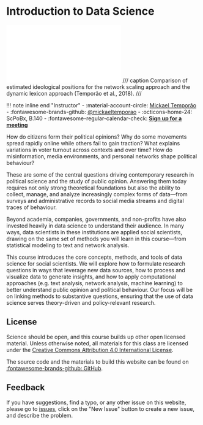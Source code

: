 # Introduction to Data Science

![Image title](images/pa_dla_fig_1.pdf)
/// caption
Comparison of estimated ideological positions for the network scaling approach and the dynamic lexicon approach (Temporão et al., 2018). 
///

!!! note inline end "Instructor"
     - :material-account-circle: [Mickael Temporão](https://ent.sciencespobordeaux.fr/fr/annuaire/t/e/m/uduser-temporao-mickael-fr.html)
         - :fontawesome-brands-github: [@mickaeltemporao](https://github.com/mickaeltemporao)
     - :octicons-home-24: ScPoBx, B.140
     - :fontawesome-regular-calendar-check: [**Sign up for a meeting**](https://calendar.app.google/gC9dJNLrdZY7pWax6)

How do citizens form their political opinions? Why do some movements spread rapidly online while others fail to gain traction? What explains variations in voter turnout across contexts and over time? How do misinformation, media environments, and personal networks shape political behaviour?

These are some of the central questions driving contemporary research in political science and the study of public opinion. Answering them today requires not only strong theoretical foundations but also the ability to collect, manage, and analyze increasingly complex forms of data—from surveys and administrative records to social media streams and digital traces of behaviour.

Beyond academia, companies, governments, and non-profits have also invested heavily in data science to understand their audience. In many ways, data scientists in these institutions are applied social scientists, drawing on the same set of methods you will learn in this course—from statistical modeling to text and network analysis.

This course introduces the core concepts, methods, and tools of data science for social scientists. We will explore how to formulate research questions in ways that leverage new data sources, how to process and visualize data to generate insights, and how to apply computational approaches (e.g. text analysis, network analysis, machine learning) to better understand public opinion and political behaviour. Our focus will be on linking methods to substantive questions, ensuring that the use of data science serves theory-driven and policy-relevant research.


## License

Science should be open, and this course builds up other open licensed material. Unless otherwise noted, all materials for this class are licensed under the [Creative Commons Attribution 4.0 International License](http://creativecommons.org/licenses/by-nc-sa/4.0/).

The source code and the materials to build this website can be found on [:fontawesome-brands-github: GitHub](https://github.com/mickaeltemporao/data-science).


## Feedback

If you have suggestions, find a typo, or any other issue on this website, please go to [issues](https://github.com/mickaeltemporao/data-science/issues), click on the "New Issue" button to create a new issue, and describe the problem.

